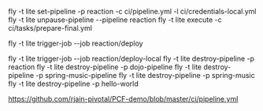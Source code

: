 fly -t lite set-pipeline -p reaction -c ci/pipeline.yml -l ci/credentials-local.yml
fly -t lite unpause-pipeline --pipeline reaction
fly -t lite execute -c ci/tasks/prepare-final.yml

fly -t lite trigger-job --job reaction/deploy

fly -t lite trigger-job --job reaction/deploy-local
fly -t lite destroy-pipeline -p reaction
fly -t lite destroy-pipeline -p dojo-pipeline
fly -t lite destroy-pipeline -p spring-music-pipeline
fly -t lite destroy-pipeline -p spring-music
fly -t lite destroy-pipeline -p hello-world

https://github.com/rjain-pivotal/PCF-demo/blob/master/ci/pipeline.yml
